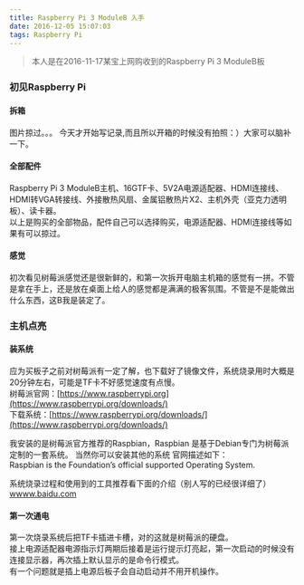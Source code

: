 ```yaml
---
title: Raspberry Pi 3 ModuleB 入手
date: 2016-12-05 15:07:03
tags: Raspberry Pi
---
```

>本人是在2016-11-17某宝上网购收到的Raspberry Pi 3 ModuleB板
<!--more-->
### 初见Raspberry Pi
#### 拆箱

图片掠过。。。 今天才开始写记录,而且所以开箱的时候没有拍照：）大家可以脑补一下。

#### 全部配件
Raspberry Pi 3 ModuleB主机、16GTF卡、5V2A电源适配器、HDMI连接线、HDMI转VGA转接线、外接散热风扇、金属铝散热片X2、主机外壳（亚克力透明板）、读卡器。  
以上是购买的全部物品，配件自己可以选择购买，电源适配器、HDMI连接线等如果有可以掠过。 

#### 感觉
初次看见树莓派感觉还是很新鲜的，和第一次拆开电脑主机箱的感觉有一拼。不管是拿在手上，还是放在桌面上给人的感觉都是满满的极客氛围。不管是不是能做出什么东西，这B我是装定了。

### 主机点亮
#### 装系统
应为买板子之前对树莓派有一定了解，也下载好了镜像文件，系统烧录用时大概是20分钟左右，可能是TF卡不好感觉速度有点慢。  
树莓派官网：[https://www.raspberrypi.org](https://www.raspberrypi.org/downloads/)  
下载系统：[https://www.raspberrypi.org/downloads/](https://www.raspberrypi.org/downloads/)  

我安装的是树莓派官方推荐的Raspbian，Raspbian 是基于Debian专门为树莓派定制的一套系统。 当然你可以安装其他的系统 
官网描述如下：  
Raspbian is the Foundation’s official supported Operating System.

系统烧录过程和使用到的工具推荐看下面的介绍（别人写的已经很详细了）
[wwww.baidu.com](www.baidu.com)

#### 第一次通电
第一次烧录系统后把TF卡插进卡槽，对的这就是树莓派的硬盘。  
接上电源适配器电源指示灯两期后接着是运行提示灯亮起，第一次启动的时候没有连接显示器，再次插上默认显示的是命令行模式。  
有一个问题就是插上电源后板子会自动启动并不用开机操作。